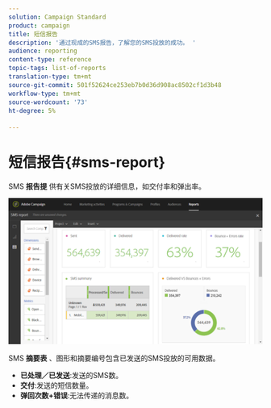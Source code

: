```yaml
---
solution: Campaign Standard
product: campaign
title: 短信报告
description: '通过现成的SMS报告，了解您的SMS投放的成功。 '
audience: reporting
content-type: reference
topic-tags: list-of-reports
translation-type: tm+mt
source-git-commit: 501f52624ce253eb7b0d36d908ac8502cf1d3b48
workflow-type: tm+mt
source-wordcount: '73'
ht-degree: 5%

---
```



# 短信报告{#sms-report}

SMS **报告提** 供有关SMS投放的详细信息，如交付率和弹出率。

![](assets/dynamic_report_sms.png)

SMS **摘要表** 、图形和摘要编号包含已发送的SMS投放的可用数据。

* **已处理／已发送**:发送的SMS数。
* **交付**:发送的短信数量。
* **弹回次数+错误**:无法传递的消息数。

